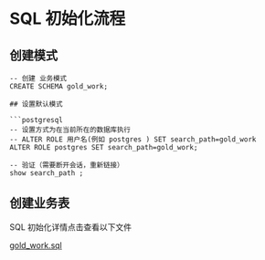 # SQL 初始化流程

## 创建模式

```postgresql
-- 创建 业务模式
CREATE SCHEMA gold_work;

## 设置默认模式

```postgresql
-- 设置方式为在当前所在的数据库执行
-- ALTER ROLE 用户名(例如 postgres ) SET search_path=gold_work
ALTER ROLE postgres SET search_path=gold_work;

-- 验证（需要断开会话，重新链接）
show search_path ;
```

## 创建业务表

SQL 初始化详情点击查看以下文件

[gold_work.sql](gold_work.sql)

